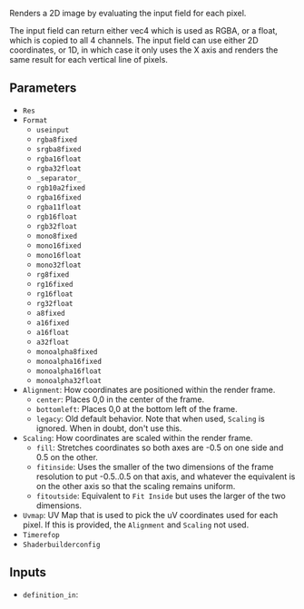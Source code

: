 Renders a 2D image by evaluating the input field for each pixel.

The input field can return either vec4 which is used as RGBA, or a float, which is copied to all 4 channels.
The input field can use either 2D coordinates, or 1D, in which case it only uses the X axis and renders the
same result for each vertical line of pixels.

## Parameters

* `Res`
* `Format`
  * `useinput`
  * `rgba8fixed`
  * `srgba8fixed`
  * `rgba16float`
  * `rgba32float`
  * `_separator_`
  * `rgb10a2fixed`
  * `rgba16fixed`
  * `rgba11float`
  * `rgb16float`
  * `rgb32float`
  * `mono8fixed`
  * `mono16fixed`
  * `mono16float`
  * `mono32float`
  * `rg8fixed`
  * `rg16fixed`
  * `rg16float`
  * `rg32float`
  * `a8fixed`
  * `a16fixed`
  * `a16float`
  * `a32float`
  * `monoalpha8fixed`
  * `monoalpha16fixed`
  * `monoalpha16float`
  * `monoalpha32float`
* `Alignment`: How coordinates are positioned within the render frame.
  * `center`: Places 0,0 in the center of the frame.
  * `bottomleft`: Places 0,0 at the bottom left of the frame.
  * `legacy`: Old default behavior. Note that when used, `Scaling` is ignored. When in doubt, don't use this.
* `Scaling`: How coordinates are scaled within the render frame.
  * `fill`: Stretches coordinates so both axes are -0.5 on one side and 0.5 on the other.
  * `fitinside`: Uses the smaller of the two dimensions of the frame resolution to put -0.5..0.5 on that axis, and whatever the equivalent is on the other axis so that the scaling remains uniform.
  * `fitoutside`: Equivalent to `Fit Inside` but uses the larger of the two dimensions.
* `Uvmap`: UV Map that is used to pick the uV coordinates used for each pixel. If this is provided, the `Alignment` and `Scaling` not used.
* `Timerefop`
* `Shaderbuilderconfig`

## Inputs

* `definition_in`: 